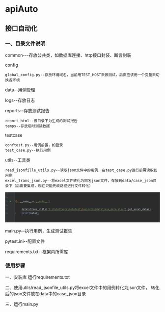 # apiAuto
## 接口自动化

### 一、目录文件说明 
common---存放公共类，如数据库连接、http接口封装、断言封装 

config

    global_config.py--存放环境域名，当前用TEST_HOST来做测试，后面应该用一个变量来切换各环境
data--用例管理

logs--存放日志

reports--存放测试报告 

    report_html--该目录下为生成的测试报告
    temps--存放临时测试数据

testcase

    conftest.py--用例前置，如登录
    test_case.py--执行用例

utils--工具类

    read_jsonfille_utils.py--读取json文件中的用例，在test_case.py运行前需读取到用例    
    excel_trans_json.py--将excel文件转化为同名json文件，存放到data/case_json目录下（后面要集成，现在只能先改路径进行文件转化）

![img.png](img.png)
    

main.py--执行用例，生成测试报告

pytest.ini--配置文件

requirements.txt--框架内所需库


### 使用步骤
一、安装库
运行requirements.txt

二、使用utils/read_jsonfile_utils.py将excel文件中的用例转化为json文件，
转化后的json文件放在data中的case_json目录


三、运行main.py

